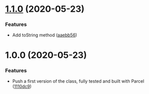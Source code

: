 # [1.1.0](https://github.com/untemps/event-dispatcher/compare/v1.0.0...v1.1.0) (2020-05-23)


### Features

* Add toString method ([aaebb56](https://github.com/untemps/event-dispatcher/commit/aaebb567740f89c008f10de68553063aa3b8e471))

# 1.0.0 (2020-05-23)


### Features

* Push a first version of the class, fully tested and built with Parcel ([1110dc9](https://github.com/untemps/event-dispatcher/commit/1110dc9060f5f0ef5d31687d8073f46ec13048fd))
